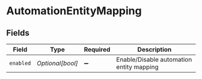 # AutomationEntityMapping


## Fields

| Field                                    | Type                                     | Required                                 | Description                              |
| ---------------------------------------- | ---------------------------------------- | ---------------------------------------- | ---------------------------------------- |
| `enabled`                                | *Optional[bool]*                         | :heavy_minus_sign:                       | Enable/Disable automation entity mapping |